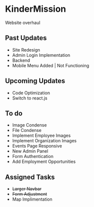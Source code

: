 # KinderMission
Website overhaul

## Past Updates
* Site Redesign
* Admin Login Implementation
* Backend 
* Mobile Menu Added | Not Functioning

## Upcoming Updates
* Code Optimization
* Switch to react.js

## To do
* Image Condense
* File Condense
* Implement Employee Images
* Implement Organization Images
* Events Page Responsive
* New Admin Panel
* Form Authentication
* Add Employment Opportunities

## Assigned Tasks
* ~~Larger Navbar~~ 
* ~~Form Adjustment~~ 
* Map Implimentation
